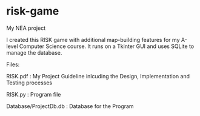 # risk-game
My NEA project

I created this RISK game with additional map-building features for my A-level Computer Science course.
It runs on a Tkinter GUI and uses SQLite to manage the database.



Files:

RISK.pdf : My Project Guideline inlcuding the Design, Implementation and Testing processes

RISK.py : Program file

Database/ProjectDb.db : Database for the Program
